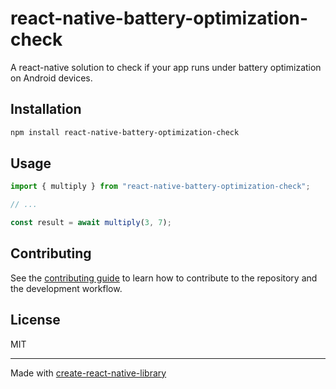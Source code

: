 # react-native-battery-optimization-check
A react-native solution to check if your app runs under battery optimization on Android devices.
## Installation

```sh
npm install react-native-battery-optimization-check
```

## Usage

```js
import { multiply } from "react-native-battery-optimization-check";

// ...

const result = await multiply(3, 7);
```

## Contributing

See the [contributing guide](CONTRIBUTING.md) to learn how to contribute to the repository and the development workflow.

## License

MIT

---

Made with [create-react-native-library](https://github.com/callstack/react-native-builder-bob)

